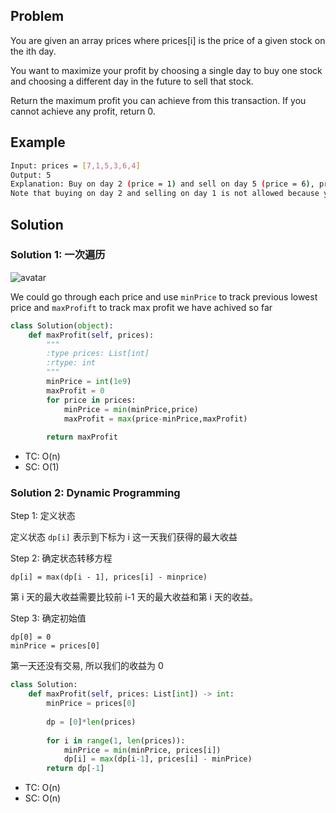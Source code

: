 ## Problem
You are given an array prices where prices[i] is the price of a given stock on the ith day.

You want to maximize your profit by choosing a single day to buy one stock and choosing a different day in the future to sell that stock.

Return the maximum profit you can achieve from this transaction. If you cannot achieve any profit, return 0.

## Example
```bash
Input: prices = [7,1,5,3,6,4]
Output: 5
Explanation: Buy on day 2 (price = 1) and sell on day 5 (price = 6), profit = 6-1 = 5.
Note that buying on day 2 and selling on day 1 is not allowed because you must buy before you sell.
```

## Solution
### Solution 1: 一次遍历
![avatar](https://pic.leetcode-cn.com/4eaadab491f2bf88639d66c9d51bb0115e694ae08d637841ac18172b631cb21f-0121.gif)

We could go through each price and use `minPrice` to track previous lowest price and `maxProfift` to track max profit we have achived so far
```python
class Solution(object):
    def maxProfit(self, prices):
        """
        :type prices: List[int]
        :rtype: int
        """
        minPrice = int(1e9)
        maxProfit = 0
        for price in prices:
            minPrice = min(minPrice,price)
            maxProfit = max(price-minPrice,maxProfit)
            
        return maxProfit
```
- TC: O(n)
- SC: O(1)

### Solution 2: Dynamic Programming

Step 1: 定义状态

定义状态 `dp[i]` 表示到下标为 i 这一天我们获得的最大收益

Step 2: 确定状态转移方程
```
dp[i] = max(dp[i - 1], prices[i] - minprice)
```
第 i 天的最大收益需要比较前 i-1 天的最大收益和第 i 天的收益。

Step 3: 确定初始值
```
dp[0] = 0 
minPrice = prices[0]
```
第一天还没有交易, 所以我们的收益为 0


```python
class Solution:
    def maxProfit(self, prices: List[int]) -> int:
        minPrice = prices[0]
        
        dp = [0]*len(prices)
        
        for i in range(1, len(prices)):
            minPrice = min(minPrice, prices[i])
            dp[i] = max(dp[i-1], prices[i] - minPrice)
        return dp[-1]
```

- TC: O(n)
- SC: O(n)
